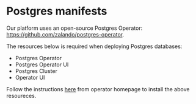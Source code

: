 # Postgres manifests

Our platform uses an open-source Postgres Operator: https://github.com/zalando/postgres-operator.

The resources below is required when deploying Postgres databases:
- Postgres Operator
- Postgres Operator UI
- Postgres Cluster
- Operator UI

Follow the instructions [here](https://postgres-operator.readthedocs.io/en/latest/quickstart/) from operator homepage to install the above resoureces.
